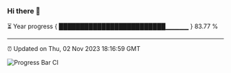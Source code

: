 ### Hi there 👋

⏳ Year progress { █████████████████████████▁▁▁▁▁ } 83.77 %

---

⏰ Updated on Thu, 02 Nov 2023 18:16:59 GMT

![Progress Bar CI](https://github.com/liununu/liununu/workflows/Progress%20Bar%20CI/badge.svg)
